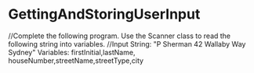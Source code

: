 # GettingAndStoringUserInput
//Complete the following program. Use the Scanner class to read the following string into variables.
//Input String: "P Sherman 42 Wallaby Way Sydney" Variables: firstInitial,lastName, houseNumber,streetName,streetType,city
